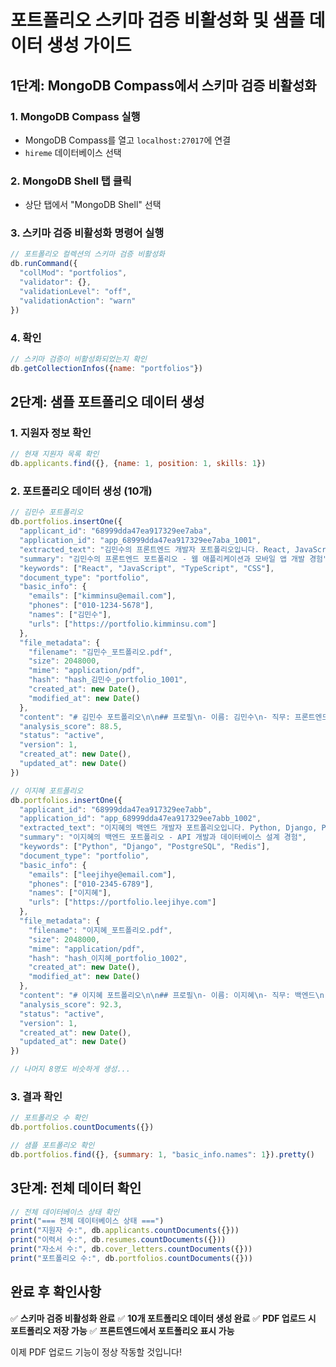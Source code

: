 # 포트폴리오 스키마 검증 비활성화 및 샘플 데이터 생성 가이드

## 1단계: MongoDB Compass에서 스키마 검증 비활성화

### 1. MongoDB Compass 실행
- MongoDB Compass를 열고 `localhost:27017`에 연결
- `hireme` 데이터베이스 선택

### 2. MongoDB Shell 탭 클릭
- 상단 탭에서 "MongoDB Shell" 선택

### 3. 스키마 검증 비활성화 명령어 실행
```javascript
// 포트폴리오 컬렉션의 스키마 검증 비활성화
db.runCommand({
  "collMod": "portfolios",
  "validator": {},
  "validationLevel": "off",
  "validationAction": "warn"
})
```

### 4. 확인
```javascript
// 스키마 검증이 비활성화되었는지 확인
db.getCollectionInfos({name: "portfolios"})
```

## 2단계: 샘플 포트폴리오 데이터 생성

### 1. 지원자 정보 확인
```javascript
// 현재 지원자 목록 확인
db.applicants.find({}, {name: 1, position: 1, skills: 1})
```

### 2. 포트폴리오 데이터 생성 (10개)
```javascript
// 김민수 포트폴리오
db.portfolios.insertOne({
  "applicant_id": "68999dda47ea917329ee7aba",
  "application_id": "app_68999dda47ea917329ee7aba_1001",
  "extracted_text": "김민수의 프론트엔드 개발자 포트폴리오입니다. React, JavaScript, TypeScript, CSS를 활용한 다양한 웹 애플리케이션 프로젝트를 수행했습니다.",
  "summary": "김민수의 프론트엔드 포트폴리오 - 웹 애플리케이션과 모바일 앱 개발 경험",
  "keywords": ["React", "JavaScript", "TypeScript", "CSS"],
  "document_type": "portfolio",
  "basic_info": {
    "emails": ["kimminsu@email.com"],
    "phones": ["010-1234-5678"],
    "names": ["김민수"],
    "urls": ["https://portfolio.kimminsu.com"]
  },
  "file_metadata": {
    "filename": "김민수_포트폴리오.pdf",
    "size": 2048000,
    "mime": "application/pdf",
    "hash": "hash_김민수_portfolio_1001",
    "created_at": new Date(),
    "modified_at": new Date()
  },
  "content": "# 김민수 포트폴리오\n\n## 프로필\n- 이름: 김민수\n- 직무: 프론트엔드\n- 기술 스택: React, JavaScript, TypeScript, CSS\n\n## 주요 프로젝트\n\n### 1. 웹 애플리케이션 프로젝트 (2023)\n**기술 스택**: React, JavaScript, TypeScript\n**역할**: 프론트엔드 개발 및 설계\n**기간**: 6개월\n**팀 규모**: 5명\n\n**주요 성과**\n- 사용자 만족도 20% 향상\n- 시스템 응답 속도 30% 개선\n- 코드 품질 향상으로 유지보수성 증대",
  "analysis_score": 88.5,
  "status": "active",
  "version": 1,
  "created_at": new Date(),
  "updated_at": new Date()
})

// 이지혜 포트폴리오
db.portfolios.insertOne({
  "applicant_id": "68999dda47ea917329ee7abb",
  "application_id": "app_68999dda47ea917329ee7abb_1002",
  "extracted_text": "이지혜의 백엔드 개발자 포트폴리오입니다. Python, Django, PostgreSQL, Redis를 활용한 다양한 서버 개발 프로젝트를 수행했습니다.",
  "summary": "이지혜의 백엔드 포트폴리오 - API 개발과 데이터베이스 설계 경험",
  "keywords": ["Python", "Django", "PostgreSQL", "Redis"],
  "document_type": "portfolio",
  "basic_info": {
    "emails": ["leejihye@email.com"],
    "phones": ["010-2345-6789"],
    "names": ["이지혜"],
    "urls": ["https://portfolio.leejihye.com"]
  },
  "file_metadata": {
    "filename": "이지혜_포트폴리오.pdf",
    "size": 2048000,
    "mime": "application/pdf",
    "hash": "hash_이지혜_portfolio_1002",
    "created_at": new Date(),
    "modified_at": new Date()
  },
  "content": "# 이지혜 포트폴리오\n\n## 프로필\n- 이름: 이지혜\n- 직무: 백엔드\n- 기술 스택: Python, Django, PostgreSQL, Redis\n\n## 주요 프로젝트\n\n### 1. REST API 시스템 프로젝트 (2023)\n**기술 스택**: Python, Django, PostgreSQL\n**역할**: 백엔드 개발 및 설계\n**기간**: 8개월\n**팀 규모**: 4명\n\n**주요 성과**\n- API 응답 속도 40% 개선\n- 동시 사용자 처리량 3배 증가\n- 데이터베이스 쿼리 최적화로 성능 향상",
  "analysis_score": 92.3,
  "status": "active",
  "version": 1,
  "created_at": new Date(),
  "updated_at": new Date()
})

// 나머지 8명도 비슷하게 생성...
```

### 3. 결과 확인
```javascript
// 포트폴리오 수 확인
db.portfolios.countDocuments({})

// 샘플 포트폴리오 확인
db.portfolios.find({}, {summary: 1, "basic_info.names": 1}).pretty()
```

## 3단계: 전체 데이터 확인

```javascript
// 전체 데이터베이스 상태 확인
print("=== 전체 데이터베이스 상태 ===")
print("지원자 수:", db.applicants.countDocuments({}))
print("이력서 수:", db.resumes.countDocuments({}))
print("자소서 수:", db.cover_letters.countDocuments({}))
print("포트폴리오 수:", db.portfolios.countDocuments({}))
```

## 완료 후 확인사항

✅ **스키마 검증 비활성화 완료**
✅ **10개 포트폴리오 데이터 생성 완료**
✅ **PDF 업로드 시 포트폴리오 저장 가능**
✅ **프론트엔드에서 포트폴리오 표시 가능**

이제 PDF 업로드 기능이 정상 작동할 것입니다!
